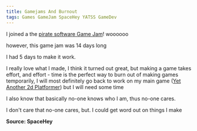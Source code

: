 ```yaml
---
title: Gamejams And Burnout
tags: Games GameJam SpaceHey YATSS GameDev
---
```


I joined a the [pirate software Game Jam](https://itch.io/jam/pirate/rate/3283345)! woooooo


however, this game jam was 14 days long

I had 5 days to make it work.

I really love what I made, I think it turned out great, but making a game takes effort, and effort - time is the perfect way to burn out of making games temporarily, I will most definitely go back to work on my main game ([Yet Another 2d Platformer](https://loglot.github.io/Yet-Another-2d-Platformer/)) but I will need some time

I also know that basically no-one knows who I am, thus no-one cares. 

I don't care that no-one cares, but. I could get word out on things I make

**Source: SpaceHey**